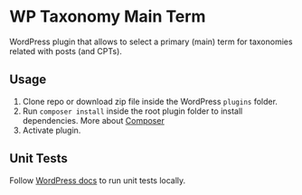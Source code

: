 # WP Taxonomy Main Term

WordPress plugin that allows to select a primary (main) term for taxonomies related with posts (and CPTs).

## Usage

1. Clone repo or download zip file inside the WordPress `plugins` folder.
1. Run `composer install` inside the root plugin folder to install dependencies. More about [Composer](https://getcomposer.org/download/)
1. Activate plugin.

## Unit Tests

Follow [WordPress docs](https://make.wordpress.org/cli/handbook/misc/plugin-unit-tests/#running-tests-locally) to run unit tests locally.

